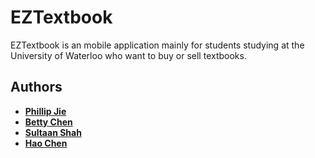 # EZTextbook

EZTextbook is an mobile application mainly for students studying at the University of Waterloo who want to buy or sell textbooks.  

## Authors

* **[Phillip Jie](https://github.com/fei115)** 
* **[Betty Chen](https://github.com/betc)** 
* **[Sultaan Shah](https://github.com/seshah)** 
* **[Hao Chen](https://github.com/chenhao-0531)** 





